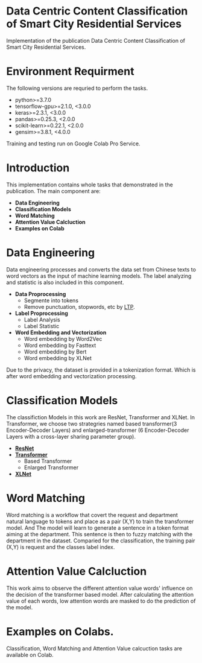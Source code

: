 # Data Centric Content Classification of Smart City Residential Services

Implementation of the publication Data Centric Content Classification of Smart City Residential Services.

# Environment Requirment

The following versions are requried to perform the tasks.

- python>=3.7.0
- tensorflow-gpu>=2.1.0, <3.0.0
- keras>=2.3.1, <3.0.0
- pandas>=0.25.3, <2.0.0
- scikit-learn>=0.22.1, <2.0.0
- gensim>=3.8.1, <4.0.0

Training and testing run on Google Colab Pro Service. 

# Introduction

This implementation contains whole tasks that demonstrated in the publication. The main component are:

- **Data Engineering**
- **Classification Models**
- **Word Matching**
- **Attention Value Calcluction**
- **Examples on Colab**

# Data Engineering

Data engineering processes and converts the data set from Chinese texts to word vectors as the input of machine learning models. The label analyzing and statistic is also included in this component.

- **Data Proprocessing**
  - Segmente into tokens
  - Remove punctuation, stopwords, etc by [LTP](https://github.com/HIT-SCIR/ltp).
- **Label Proprocessing**
  - Label Analysis
  - Label Statistic
- **Word Embedding and Vectorization**
  - Word embedding by Word2Vec
  - Word embedding by Fasttext
  - Word embedding by Bert
  - Word embedding by XLNet
 
Due to the privacy, the dataset is provided in a tokenization format. Which is after word embedding and vectorization processing.

# Classification Models

The classifiction Models in this work are ResNet, Transformer and XLNet. In Transformer, we choose two strategries named based transformer(3 Encoder-Decoder Layers) and enlarged-transformer (6 Encoder-Decoder Layers with a cross-layer sharing parameter group).

- **[ResNet](https://github.com/KaimingHe/deep-residual-networks)**
- **[Transformer](https://github.com/huggingface/transformers)**
  - Based Transformer
  - Enlarged Transformer
- **[XLNet](https://github.com/zihangdai/xlnet)**

# Word Matching

Word matching is a workflow that covert the request and department natural language to tokens and place as a pair (X,Y) to train the transformer model. And The model will learn to generate a sentence in a token format aiming at the department. This sentence is then to fuzzy matching with the department in the dataset. Comparied for the classification, the training pair (X,Y) is request and the classes label index.

# Attention Value Calcluction

This work aims to observe the different attention value words' influence on the decision of the transformer based model. After calculating the attention value of each words, low attention words are masked to do the prediction of the model. 

# Examples on Colabs.

Classification, Word Matching and Attention Value calcuction tasks are available on Colab.
